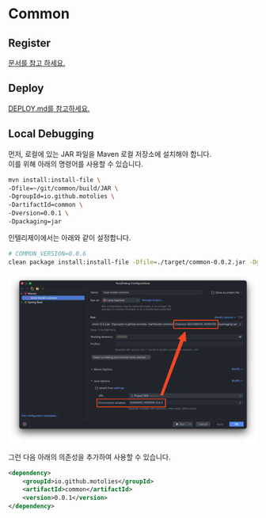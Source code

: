 # Common

## Register
[문서를 참고 하세요.](https://central.sonatype.org/publish/publish-guide/)

## Deploy
[DEPLOY.md를 참고하세요.](DEPLOY.md)

## Local Debugging
먼저, 로컬에 있는 JAR 파일을 Maven 로컬 저장소에 설치해야 합니다. 
<br>이를 위해 아래의 명령어를 사용할 수 있습니다.
```bash
mvn install:install-file \
-Dfile=~/git/common/build/JAR \
-DgroupId=io.github.motolies \
-DartifactId=common \
-Dversion=0.0.1 \
-Dpackaging=jar
```

인텔리제이에서는 아래와 같이 설정합니다. 
```bash
# COMMON_VERSION=0.0.6 
clean package install:install-file -Dfile=./target/common-0.0.2.jar -DgroupId=io.github.motolies -DartifactId=common -Dversion=${COMMON_VERSION} -Dpackaging=jar
```
![IntelliJ](./image/intellij_local_build.png)


그런 다음 아래의 의존성을 추가하여 사용할 수 있습니다.
```xml
<dependency>
    <groupId>io.github.motolies</groupId>
    <artifactId>common</artifactId>
    <version>0.0.1</version>
</dependency>
```